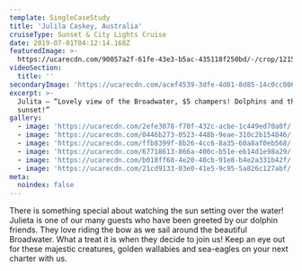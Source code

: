 ```yaml
---
template: SingleCaseStudy
title: 'Julila Caskey, Australia'
cruiseType: Sunset & City Lights Cruise
date: 2019-07-01T04:12:14.168Z
featuredImage: >-
  https://ucarecdn.com/90057a2f-61fe-43e3-b5ac-435118f250bd/-/crop/1215x853/64,0/-/preview/
videoSection:
  title: ''
secondaryImage: 'https://ucarecdn.com/acef4539-3dfe-4d81-8d85-14c0cc0062eb/'
excerpt: >-
  Julita – “Lovely view of the Broadwater, $5 champers! Dolphins and the magic
  sunset!”
gallery:
  - image: 'https://ucarecdn.com/2efe3078-f70f-432c-acbe-1c449ed70a0f/'
  - image: 'https://ucarecdn.com/0446b273-0523-448b-9eae-310c2b154846/'
  - image: 'https://ucarecdn.com/ffb8399f-8b26-4cc6-8a35-60a8af0eb568/'
  - image: 'https://ucarecdn.com/67718613-866a-400c-b51e-eb14d1e98a29/'
  - image: 'https://ucarecdn.com/b018ff68-4e20-40cb-91e8-b4e2a331b42f/'
  - image: 'https://ucarecdn.com/21cd9133-03e0-41e5-9c95-5a826c127abf/'
meta:
  noindex: false
---
```

There is something special about watching the sun setting over the water! Julieta is one of our many guests who have been greeted by our dolphin friends. They love riding the bow as we sail around the beautiful Broadwater. What a treat it is when they decide to join us! Keep an eye out for these majestic creatures, golden wallabies and sea-eagles on your next charter with us.
